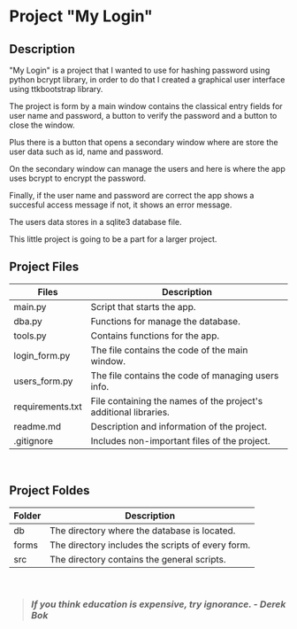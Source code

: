 # Project "My Login"

## Description
"My Login" is a project that I wanted to use for hashing password using python bcrypt library, in order to do that I created a graphical user interface using ttkbootstrap library.

The project is form by a main window contains the classical entry fields for user name and password, a button to verify the password and a button to close the window.

Plus there is a button that opens a secondary window where are store the user data such as id, name and password.

On the secondary window can manage the users and here is where the app uses bcrypt to encrypt the password.

Finally, if the user name and password are correct the app shows a succesful access message if not,  it shows an error message.

The users data stores in a sqlite3 database file.

This little project is going to be a part for a larger project.
<br>

## Project Files
| Files            | Description                                                      |
| ---------------- | ---------------------------------------------------------------- |
| main.py          | Script that starts the app.                                      |
| dba.py           | Functions for manage the database.                               |
| tools.py         | Contains functions for the app.                                  |
| login_form.py    | The file contains the code of the main window.                   |
| users_form.py    | The file contains the code of managing users info.               |
| requirements.txt | File containing the names of the project's additional libraries. |
| readme.md        | Description and information of the project.                      |
| .gitignore       | Includes non-important files of the project.                     |
<br>

## Project Foldes
| Folder | Description                                       |
| ------ | ------------------------------------------------- |
| db     | The directory where the database is located.      |
| forms  | The directory includes the scripts of every form. |
| src    | The directory contains the general scripts.       |
<br>

> ### ***If you think education is expensive, try ignorance. - Derek Bok***
